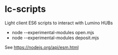# lc-scripts

Light client ES6 scripts to interact with Lumino HUBs

- node --experimental-modules open.mjs 
- node --experimental-modules deposit.mjs 

See https://nodejs.org/api/esm.html